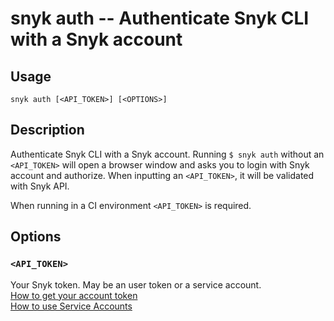 # snyk auth -- Authenticate Snyk CLI with a Snyk account

## Usage

`snyk auth [<API_TOKEN>] [<OPTIONS>]`

## Description

Authenticate Snyk CLI with a Snyk account. Running `$ snyk auth` without an `<API_TOKEN>` will open a browser window and asks you to login with Snyk account and authorize. When inputting an `<API_TOKEN>`, it will be validated with Snyk API.

When running in a CI environment `<API_TOKEN>` is required.

## Options

### `<API_TOKEN>`

Your Snyk token. May be an user token or a service account.<br />
[How to get your account token](https://snyk.co/ucT6J)<br />
[How to use Service Accounts](https://snyk.co/ucT6L)<br />

